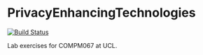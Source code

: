 # PrivacyEnhancingTechnologies


[![Build Status](https://travis-ci.com/roh7/PrivacyEnhancingTechnologies.svg?token=rsKdRd3Wgss3SZB58GGq&branch=master)](https://travis-ci.com/roh7/PrivacyEnhancingTechnologies)


Lab exercises for COMPM067 at UCL.
